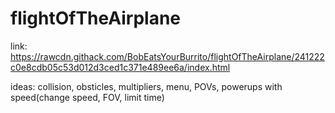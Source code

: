 # flightOfTheAirplane
link: https://rawcdn.githack.com/BobEatsYourBurrito/flightOfTheAirplane/241222c0e8cdb05c53d012d3ced1c371e489ee6a/index.html

ideas: collision, obsticles, multipliers, menu, POVs, powerups with speed(change speed, FOV, limit time)
